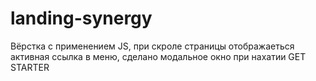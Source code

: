 # landing-synergy
Вёрстка с применением JS, при скроле страницы отображаеться активная ссылка в меню, 
сделано модальное окно при нахатии GET STARTER
